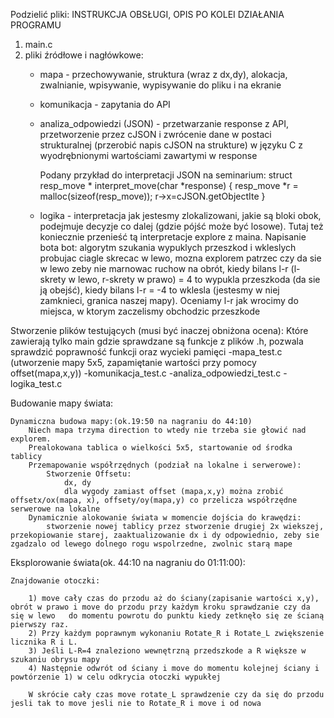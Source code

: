 Podzielić pliki:
INSTRUKCJA OBSŁUGI, OPIS PO KOLEI DZIAŁANIA PROGRAMU
1) main.c
2) pliki źródłowe i nagłówkowe:
    - mapa - przechowywanie, struktura (wraz z dx,dy), alokacja, zwalnianie, wpisywanie, wypisywanie do pliku i na ekranie 
    - komunikacja - zapytania do API
    - analiza_odpowiedzi (JSON) - przetwarzanie response z API, przetworzenie przez cJSON i zwrócenie dane w postaci strukturalnej (przerobić napis cJSON na strukture) w języku C z wyodrębnionymi wartościami zawartymi w response
        
        Podany przykład do interpretacji JSON na seminarium:
            struct resp_move * interpret_move(char *response)
            {
                resp_move *r = malloc(sizeof(resp_move));
                r->x=cJSON.getObjectIte
            }

    - logika - interpretacja jak jestesmy zlokalizowani, jakie są bloki obok, podejmuje decyzje co dalej (gdzie pójść może być losowe). Tutaj też koniecznie przenieść tą interpretacje explore z maina. Napisanie bota
        bot:
        algorytm szukania wypuklych przeszkod i wkleslych probujac ciagle skrecac w lewo, mozna explorem patrzec czy da sie w lewo zeby nie marnowac ruchow na obrót, kiedy bilans l-r (l-skrety w lewo, r-skrety w prawo) = 4 to wypukla przeszkoda (da sie ją obejść), kiedy bilans l-r = -4 to wklesla (jestesmy w niej zamknieci, granica naszej mapy). Oceniamy l-r jak wrocimy do miejsca, w ktorym zaczelismy obchodzic przeszkode

Stworzenie plików testujących (musi być inaczej obniżona ocena):
    Które zawierają tylko main gdzie sprawdzane są funkcje z plików .h, pozwala sprawdzić poprawność funkcji oraz wycieki pamięci
    -mapa_test.c (utworzenie mapy 5x5, zapamiętanie wartości przy pomocy offset(mapa,x,y))
    -komunikacja_test.c
    -analiza_odpowiedzi_test.c
    -logika_test.c

Budowanie mapy świata:

    Dynamiczna budowa mapy:(ok.19:50 na nagraniu do 44:10)
        Niech mapa trzyma direction to wtedy nie trzeba sie głowić nad explorem.
        Prealokowana tablica o wielkości 5x5, startowanie od środka tablicy
        Przemapowanie współrzędnych (podział na lokalne i serwerowe):
            Stworzenie Offsetu: 
                dx, dy 
                dla wygody zamiast offset (mapa,x,y) można zrobić offsetx/ox(mapa, x), offsety/oy(mapa,y) co przelicza współrzędne serwerowe na lokalne
        Dynamicznie alokowanie świata w momencie dojścia do krawędzi: 
            stworzenie nowej tablicy przez stworzenie drugiej 2x wiekszej, przekopiowanie starej, zaaktualizowanie dx i dy odpowiednio, zeby sie zgadzalo od lewego dolnego rogu wspolrzedne, zwolnic starą mape
Eksplorowanie świata(ok. 44:10 na nagraniu do 01:11:00):

    Znajdowanie otoczki:

        1) move cały czas do przodu aż do ściany(zapisanie wartości x,y), obrót w prawo i move do przodu przy każdym kroku sprawdzanie czy da się w lewo   do momentu powrotu do punktu kiedy zetknęło się ze ścianą pierwszy raz.
        2) Przy każdym poprawnym wykonaniu Rotate_R i Rotate_L zwiększenie licznika R i L.
        3) Jeśli L-R=4 znaleziono wewnętrzną przedszkode a R większe w szukaniu obrysu mapy
        4) Następnie odwrót od ściany i move do momentu kolejnej ściany i powtórzenie 1) w celu odkrycia otoczki wypukłej

        W skrócie cały czas move rotate_L sprawdzenie czy da się do przodu jesli tak to move jesli nie to Rotate_R i move i od nowa 



